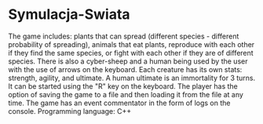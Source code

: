 # Symulacja-Swiata
The game includes: plants that can spread (different species - different probability of spreading), animals that eat plants, reproduce with each other if they find the same species, or fight with each other if they are of different species. There is also a cyber-sheep and a human being used by the user with the use of arrows on the keyboard. Each creature has its own stats: strength, agility, and ultimate. A human ultimate is an immortality for 3 turns. It can be started using the "R" key on the keyboard. The player has the option of saving the game to a file and then loading it from the file at any time. The game has an event commentator in the form of logs on the console. Programming language: C++
